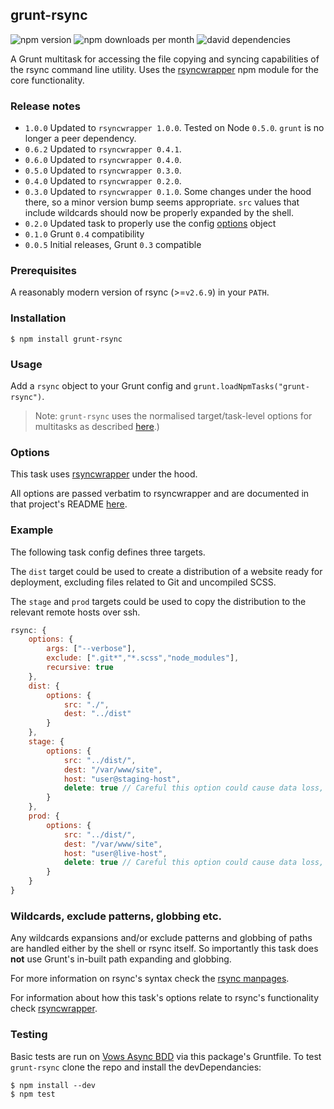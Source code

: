 ## grunt-rsync

![npm version](http://img.shields.io/npm/v/grunt-rsync.svg?style=flat)
![npm downloads per month](http://img.shields.io/npm/dm/grunt-rsync.svg?style=flat)
![david dependencies](http://img.shields.io/david/jedrichards/grunt-rsync.svg?style=flat)

A Grunt multitask for accessing the file copying and syncing capabilities of the rsync command line utility. Uses the [rsyncwrapper](https://github.com/jedrichards/rsyncwrapper) npm module for the core functionality.

### Release notes

- `1.0.0` Updated to `rsyncwrapper 1.0.0`. Tested on Node `0.5.0`. `grunt` is no longer a peer dependency.
- `0.6.2` Updated to `rsyncwrapper 0.4.1`.
- `0.6.0` Updated to `rsyncwrapper 0.4.0`.
- `0.5.0` Updated to `rsyncwrapper 0.3.0`.
- `0.4.0` Updated to `rsyncwrapper 0.2.0`.
- `0.3.0` Updated to `rsyncwrapper 0.1.0`. Some changes under the hood there, so a minor version bump seems appropriate. `src` values that include wildcards should now be properly expanded by the shell.
- `0.2.0` Updated task to properly use the config [options](http://gruntjs.com/configuring-tasks#options) object
- `0.1.0` Grunt `0.4` compatibility
- `0.0.5` Initial releases, Grunt `0.3` compatible

### Prerequisites

A reasonably modern version of rsync (>=`v2.6.9`) in your `PATH`.

### Installation

    $ npm install grunt-rsync

### Usage

Add a `rsync` object to your Grunt config and `grunt.loadNpmTasks("grunt-rsync")`.

> Note: `grunt-rsync` uses the normalised target/task-level options for multitasks as described [here](http://gruntjs.com/configuring-tasks#options).)

### Options

This task uses [rsyncwrapper](https://github.com/jedrichards/rsyncwrapper) under the hood.

All options are passed verbatim to rsyncwrapper and are documented in that project's README [here](https://github.com/jedrichards/rsyncwrapper#options).

### Example

The following task config defines three targets.

The `dist` target could be used to create a distribution of a website ready for deployment, excluding files related to Git and uncompiled SCSS.

The `stage` and `prod` targets could be used to copy the distribution to the relevant remote hosts over ssh.

```javascript
rsync: {
    options: {
        args: ["--verbose"],
        exclude: [".git*","*.scss","node_modules"],
        recursive: true
    },
    dist: {
        options: {
            src: "./",
            dest: "../dist"
        }
    },
    stage: {
        options: {
            src: "../dist/",
            dest: "/var/www/site",
            host: "user@staging-host",
            delete: true // Careful this option could cause data loss, read the docs!
        }
    },
    prod: {
        options: {
            src: "../dist/",
            dest: "/var/www/site",
            host: "user@live-host",
            delete: true // Careful this option could cause data loss, read the docs!
        }
    }
}
```

### Wildcards, exclude patterns, globbing etc.

Any wildcards expansions and/or exclude patterns and globbing of paths are handled either by the shell or rsync itself. So importantly this task does **not** use Grunt's in-built path expanding and globbing.

For more information on rsync's syntax check the [rsync manpages](http://linux.die.net/man/1/rsync).

For information about how this task's options relate to rsync's functionality check [rsyncwrapper](https://github.com/jedrichards/rsyncwrapper).

### Testing

Basic tests are run on [Vows Async BDD](http://vowsjs.org/) via this package's Gruntfile. To test `grunt-rsync` clone the repo and install the devDependancies:

    $ npm install --dev
    $ npm test
